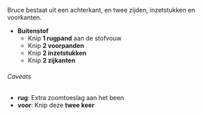Bruce bestaat uit een achterkant, en twee zijden, inzetstukken en voorkanten.

-   **Buitenstof**
    -   Knip **1 rugpand** aan de stofvouw
    -   Knip **2 voorpanden**
    -   Knip **2 inzetstukken**
    -   Knip **2 zijkanten**

<Warning>

###### Caveats

-   **rug**: Extra zoomtoeslag aan het been
-   **voor**: Knip deze **twee keer**

</Warning>
